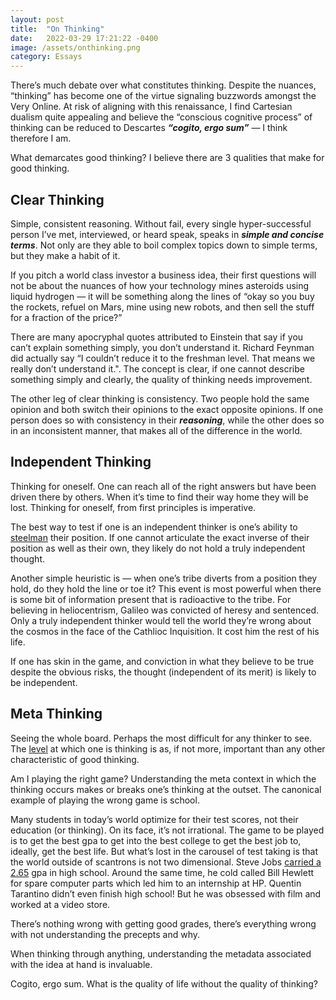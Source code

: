 ```yaml
---
layout: post
title:  "On Thinking"
date:   2022-03-29 17:21:22 -0400
image: /assets/onthinking.png
category: Essays
---
```


There’s much debate over what constitutes thinking. Despite the nuances, “thinking” has become one of the virtue signaling buzzwords amongst the Very Online. At risk of aligning with this renaissance, I find Cartesian dualism quite appealing and believe the “conscious cognitive process” of thinking can be reduced to Descartes ***“cogito, ergo sum”*** — I think therefore I am.

What demarcates good thinking? I believe there are 3 qualities that make for good thinking. 

## Clear Thinking  
Simple, consistent reasoning. Without fail, every single hyper-successful person I’ve met, interviewed, or heard speak, speaks in ***simple and concise terms***. Not only are they able to boil complex topics down to simple terms, but they make a habit of it. 

If you pitch a world class investor a business idea, their first questions will not be about the nuances of how your technology mines asteroids using liquid hydrogen — it will be something along the lines of “okay so you buy the rockets, refuel on Mars, mine using new robots, and then sell the stuff for a fraction of the price?” 

There are many apocryphal quotes attributed to Einstein that say if you can’t explain something simply, you don’t understand it. Richard Feynman did actually say “I couldn’t reduce it to the freshman level. That means we really don’t understand it.". The concept is clear, if one cannot describe something simply and clearly, the quality of thinking needs improvement. 

The other leg of clear thinking is consistency. Two people hold the same opinion and both switch their opinions to the exact opposite opinions. If one person does so with consistency in their ***reasoning***, while the other does so in an inconsistent manner, that makes all of the difference in the world.


## Independent Thinking
Thinking for oneself. One can reach all of the right answers but have been driven there by others. When it’s time to find their way home they will be lost. Thinking for oneself, from first principles is imperative. 

The best way to test if one is an independent thinker is one’s ability to [steelman](https://youtu.be/pFaXinURFjE?t=1716) their position. If one cannot articulate the exact inverse of their position as well as their own, they likely do not hold a truly independent thought. 

Another simple heuristic is — when one’s tribe diverts from a position they hold, do they hold the line or toe it? This event is most powerful when there is some bit of information present that is radioactive to the tribe. For believing in heliocentrism, Galileo was convicted of heresy and sentenced. Only a truly independent thinker would tell the world they’re wrong about the cosmos in the face of the Cathlioc Inquisition. It cost him the rest of his life. 

If one has skin in the game, and conviction in what they believe to be true despite the obvious risks, the thought (independent of its merit) is likely to be independent. 

## Meta Thinking
Seeing the whole board. Perhaps the most difficult for any thinker to see. The [level](https://jfeiwell.com/essays/2021/05/24/the-idea-stack.html) at which one is thinking is as, if not more, important than any other characteristic of good thinking. 

Am I playing the right game? Understanding the meta context in which the thinking occurs makes or breaks one’s thinking at the outset. The canonical example of playing the wrong game is school. 

Many students in today’s world optimize for their test scores, not their education (or thinking). On its face, it’s not irrational. The game to be played is to get the best gpa to get into the best college to get the best job to, ideally, get the best life. But what’s lost in the carousel of test taking is that the world outside of scantrons is not two dimensional. Steve Jobs [carried a 2.65](https://www.theatlantic.com/technology/archive/2012/02/what-was-steve-jobss-high-school-gpa-not-40-or-even-30/252828/) gpa in high school. Around the same time, he cold called Bill Hewlett for spare computer parts which led him to an internship at HP. Quentin Tarantino didn’t even finish high school! But he was obsessed with film and worked at a video store. 

There’s nothing wrong with getting good grades, there’s everything wrong with not understanding the precepts and why. 

When thinking through anything, understanding the metadata associated with the idea at hand is invaluable. 


Cogito, ergo sum. What is the quality of life without the quality of thinking? 


